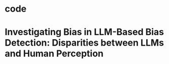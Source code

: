 # code
# Investigating Bias in LLM-Based Bias Detection: Disparities between LLMs and Human Perception
